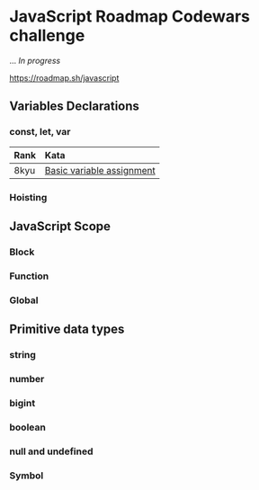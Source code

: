 # JavaScript Roadmap Codewars challenge

... _In progress_

https://roadmap.sh/javascript

## Variables Declarations

### const, let, var

| Rank  | Kata |
|:------| :------------ |
| 8kyu  |[Basic variable assignment](https://www.codewars.com/kata/50ee6b0bdeab583673000025/train/javascript)| 

###  Hoisting

## JavaScript Scope

### Block

### Function

### Global

## Primitive data types

### string

### number

### bigint

### boolean

### null and undefined

### Symbol